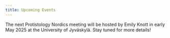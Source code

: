 ```yaml
---
title: Upcoming Events
---
```


The next Protistology Nordics meeting will be hosted by Emily Knott in early May 2025 at the University of Jyväskylä. Stay tuned for more details!
